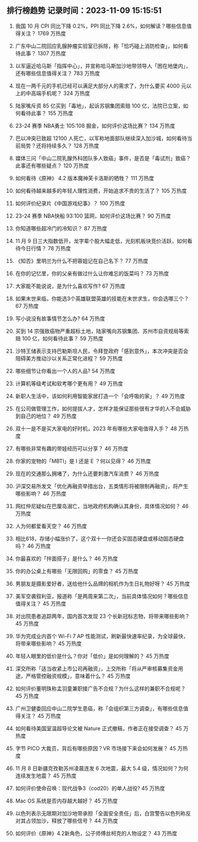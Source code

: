 
## 排行榜趋势 记录时间：2023-11-09 15:15:51
  
  1. 我国 10 月 CPI 同比下降 0.2%，PPI 同比下降 2.6%，如何解读？哪些信息值得关注？ 1769 万热度
    
  2. 广东中山二院回应乳腺肿瘤实验室已拆除，称「恰巧碰上消防检查」，如何看待此事？ 1307 万热度
    
  3. 以军逼近哈马斯「指挥中心」，并宣称哈马斯加沙地带领导人「困在地堡内」，还有哪些信息值得关注？ 783 万热度
    
  4. 现在一两千元的手机已经可以满足大部分人的需求了，为什么要买 4000 元以上的中高端手机呢？ 324 万热度
    
  5. 陆家嘴斥资 85 亿买到「毒地」，起诉苏钢集团索赔 100 亿，法院已立案，如何看待此事？ 155 万热度
    
  6. 23-24 赛季 NBA勇士 105:108 掘金，如何评价这场比赛？ 134 万热度
    
  7. 巴以冲突已致超 12100 人死亡，以军称地面部队继续深入加沙城，如何看待当前局势？还将持续多久？ 128 万热度
    
  8. 媒体三问「中山二院乳腺外科团队多人致癌」事件，是否是「毒试剂」致癌？此事还有哪些疑点？ 120 万热度
    
  9. 如何看待《原神》 4.2 版本魔神芙卡洛斯的牺牲？ 111 万热度
    
  10. 如何看待越来越多的年轻人理性消费，开始追求不贵的生活了？ 105 万热度
    
  11. 如何评价纪录片《中国游戏纪事》？ 100 万热度
    
  12. 23-24 赛季 NBA快船 93:100 篮网，如何评价这场比赛？ 90 万热度
    
  13. 你知道哪些超冷门的冷知识？ 87 万热度
    
  14. 11 月 9 日三大指数低开，龙字辈个股大幅走低，光刻机板块竞价活跃，如何看待今日行情？ 78 万热度
    
  15. 《知否》里明兰为什么不把蓉姐记在自己名下？ 77 万热度
    
  16. 在你的记忆里，你的父亲有做过什么让你难忘的饭菜吗？ 73 万热度
    
  17. 大家能不能说说，是为什么喜欢写作? 67 万热度
    
  18. 如果末世来临，你能选3个英雄联盟英雄的技能在末世求生，你会选哪三个？ 67 万热度
    
  19. 写小说没有故事情节怎么办? 64 万热度
    
  20. 买到 14 宗强致癌物严重超标土地，陆家嘴向苏钢集团、苏州市自资规局等索赔 100 亿，如何看待此事？ 59 万热度
    
  21. 沙特王储表示支持巴勒斯坦人民，令拜登政府「感到意外」，本次冲突是否会阻碍美方推动沙以关系正常化进程？ 59 万热度
    
  22. 哪些细节让你看出一个人的人品? 54 万热度
    
  23. 计算机等级考试和软考哪个更有用？ 49 万热度
    
  24. 新职人生活中，该如何利用智能家居打造一个「会呼吸的家」？ 49 万热度
    
  25. 在公司做管理工作，如何提拔人才，怎样才能保证那些很有才华的人不会威胁到自己的地位？ 49 万热度
    
  26. 双十一是不是买大家电的好时机，2023 年有哪些大家电值得入手？ 48 万热度
    
  27. 有哪些非常有趣的带娃经历可以分享？ 46 万热度
    
  28. 你家的宠物的「MBTI」是 I 还是 E ？何以见得？ 46 万热度
    
  29. 现在的交通那么拥堵了，为什么还要刺激汽车消费？ 46 万热度
    
  30. 沪深交易所发文「优化再融资举措出台，五类情形将被限制再融资」，将产生哪些影响？ 46 万热度
    
  31. 网红仲尼疑似在巴厘岛溺亡，当地政府机构确认其身份，具体情况如何？ 46 万热度
    
  32. 人为何都爱看天空？ 46 万热度
    
  33. 相比618，存储小幅涨价了，这个双十一你还会买固态硬盘或移动固态硬盘吗？ 46 万热度
    
  34. 你最喜欢的「拌面搭子」是什么？ 46 万热度
    
  35. 你的办公桌上有哪些「无限回购」的零食？ 45 万热度
    
  36. 男朋友是摄影爱好者，送给他什么品牌的相机作为生日礼物好呀？ 45 万热度
    
  37. 美军空袭叙利亚，报道称「是两周来第二次」，当前具体情况如何？哪些信息值得关注？ 45 万热度
    
  38. 对出院患者追踪两年，国内首次发现 23 个长新冠标志物，将带来哪些影响？ 45 万热度
    
  39. 华为完成业内首个 Wi-Fi 7 AP 性能测试，刷新最快速率纪录，为全球最快，将带来哪些影响？ 45 万热度
    
  40. 年轻人眼里的低价是什么？你对「低价」是如何理解的？ 45 万热度
    
  41. 深交所称「适当收紧上市公司再融资」，上交所称「将从严审核募集资金用途，严格管控融资规模」，意味着什么？ 45 万热度
    
  42. 如何评价董明珠称孟羽童兼职接广告不合规？为什么这样的兼职不合规呢？ 45 万热度
    
  43. 广州卫健委回应中山二院学生患癌，称「会组织第三方调查」，有哪些信息值得关注？ 45 万热度
    
  44. 如何看待美国室温超导论文被 Nature 正式撤稿，作者正在接受调查？ 45 万热度
    
  45. 字节 PICO 大裁员，背后有哪些原因？VR 市场接下来会如何发展？ 45 万热度
    
  46. 11 月 8 日新疆克孜勒苏州凌晨连发 6 次地震，最大 5.4 级，情况如何？为何连续发生地震？ 45 万热度
    
  47. 如何评价使命召唤：现代战争3（cod20）的单人战役? 45 万热度
    
  48. Mac OS 系统是否内存越大越好？ 45 万热度
    
  49. 以色列表示无限期对加沙地带承担「全面安全责任」后，白宫警告以色列称反对其占领加沙，释放了哪些信号？ 44 万热度
    
  50. 如何评价《原神》4.2新角色，公子师傅丝柯克的人物设定？ 43 万热度
    